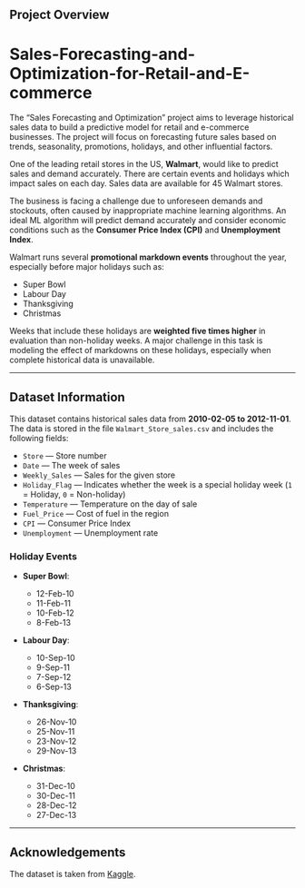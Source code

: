 ## Project Overview
# Sales-Forecasting-and-Optimization-for-Retail-and-E-commerce
The “Sales Forecasting and Optimization” project aims to leverage historical sales data to build a predictive model for retail and e-commerce businesses. The project will focus on forecasting future sales based on trends, seasonality, promotions, holidays, and other influential factors.

One of the leading retail stores in the US, **Walmart**, would like to predict sales and demand accurately. There are certain events and holidays which impact sales on each day. Sales data are available for 45 Walmart stores.

The business is facing a challenge due to unforeseen demands and stockouts, often caused by inappropriate machine learning algorithms. An ideal ML algorithm will predict demand accurately and consider economic conditions such as the **Consumer Price Index (CPI)** and **Unemployment Index**.

Walmart runs several **promotional markdown events** throughout the year, especially before major holidays such as:

- Super Bowl  
- Labour Day  
- Thanksgiving  
- Christmas  

Weeks that include these holidays are **weighted five times higher** in evaluation than non-holiday weeks. A major challenge in this task is modeling the effect of markdowns on these holidays, especially when complete historical data is unavailable.

---

## Dataset Information

This dataset contains historical sales data from **2010-02-05 to 2012-11-01**. The data is stored in the file `Walmart_Store_sales.csv` and includes the following fields:

- `Store` — Store number  
- `Date` — The week of sales  
- `Weekly_Sales` — Sales for the given store  
- `Holiday_Flag` — Indicates whether the week is a special holiday week (`1` = Holiday, `0` = Non-holiday)  
- `Temperature` — Temperature on the day of sale  
- `Fuel_Price` — Cost of fuel in the region  
- `CPI` — Consumer Price Index  
- `Unemployment` — Unemployment rate  

### Holiday Events

- **Super Bowl**:  
  - 12-Feb-10  
  - 11-Feb-11  
  - 10-Feb-12  
  - 8-Feb-13

- **Labour Day**:  
  - 10-Sep-10  
  - 9-Sep-11  
  - 7-Sep-12  
  - 6-Sep-13

- **Thanksgiving**:  
  - 26-Nov-10  
  - 25-Nov-11  
  - 23-Nov-12  
  - 29-Nov-13

- **Christmas**:  
  - 31-Dec-10  
  - 30-Dec-11  
  - 28-Dec-12  
  - 27-Dec-13

---

## Acknowledgements

The dataset is taken from [Kaggle](https://www.kaggle.com/).
